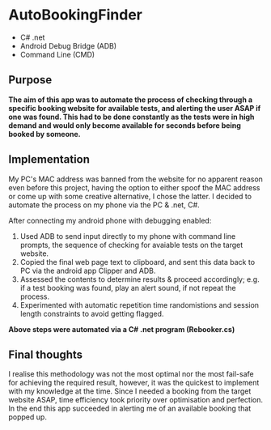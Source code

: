 # AutoBookingFinder

* C# .net
* Android Debug Bridge (ADB)
* Command Line (CMD)

## Purpose
**The aim of this app was to automate the process of checking through a specific booking website for available tests, and alerting the user ASAP if one was found.
This had to be done constantly as the tests were in high demand and would only become available for seconds before being booked by someone.**

## Implementation
My PC's MAC address was banned from the website for no apparent reason even before this project, having the option to either spoof the MAC address or come up 
with some creative alternative, I chose the latter. I decided to automate the process on my phone via the PC & .net, C#.

After connecting my android phone with debugging enabled:
1. Used ADB to send input directly to my phone with command line prompts, the sequence of checking for avaiable tests on the target website.
2. Copied the final web page text to clipboard, and sent this data back to PC via the android app Clipper and ADB.
3. Assessed the contents to determine results & proceed accordingly; e.g. if a test booking was found, play an alert sound, if not repeat the process.
4. Experimented with automatic repetition time randomistions and session length constraints to avoid getting flagged.

**Above steps were automated via a C# .net program (Rebooker.cs)**

## Final thoughts
I realise this methodology was not the most optimal nor the most fail-safe for achieving the required result, however,
it was the quickest to implement with my knowledge at the time. Since I needed a booking from the target website ASAP, 
time efficiency took priority over optimisation and perfection. In the end this app succeeded in alerting me of an available booking that popped up.


